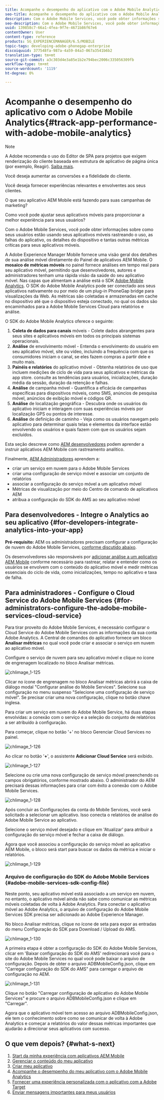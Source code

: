 ```yaml
---
title: Acompanhe o desempenho do aplicativo com o Adobe Mobile Analytics
seo-title: Acompanhe o desempenho do aplicativo com o Adobe Mobile Analytics
description: Com o Adobe Mobile Services, você pode obter informações sobre como seus usuários estão usando seus aplicativos móveis rastreando o uso, as falhas do aplicativo, os detalhes do dispositivo e tantas outras métricas críticas para seus aplicativos móveis. Siga esta página para saber mais.
seo-description: Com o Adobe Mobile Services, você pode obter informações sobre como seus usuários estão usando seus aplicativos móveis rastreando o uso, as falhas do aplicativo, os detalhes do dispositivo e tantas outras métricas críticas para seus aplicativos móveis. Siga esta página para saber mais.
uuid: 139858c7-66a1-4fea-9f7e-4671b86f67e6
contentOwner: User
content-type: reference
products: SG_EXPERIENCEMANAGER/6.5/MOBILE
topic-tags: developing-adobe-phonegap-enterprise
discoiquuid: 377548fa-987a-4a59-84a3-067a3541b6b2
translation-type: tm+mt
source-git-commit: a3c303d4e3a85e1b2e794bec2006c335056309fb
workflow-type: tm+mt
source-wordcount: '1119'
ht-degree: 0%

---
```



# Acompanhe o desempenho do aplicativo com o Adobe Mobile Analytics{#track-app-performance-with-adobe-mobile-analytics}

>[!NOTE]
>
>A Adobe recomenda o uso do Editor de SPA para projetos que exigem renderização do cliente baseada em estrutura de aplicativo de página única (por exemplo, Reagir). [Saiba mais](/help/sites-developing/spa-overview.md).

Você deseja aumentar as conversões e a fidelidade do cliente.

Você deseja fornecer experiências relevantes e envolventes aos seus clientes.

O que seu aplicativo AEM Mobile está fazendo para suas campanhas de marketing?

Como você pode ajustar seus aplicativos móveis para proporcionar a melhor experiência para seus usuários?

Com o Adobe Mobile Services, você pode obter informações sobre como seus usuários estão usando seus aplicativos móveis rastreando o uso, as falhas do aplicativo, os detalhes do dispositivo e tantas outras métricas críticas para seus aplicativos móveis.

A Adobe Experience Manager Mobile fornece uma visão geral dos detalhes de sua análise móvel diretamente do Painel de aplicativos AEM Mobile. O **mosaico de métricas móveis** no painel fornece análises em tempo real para seu aplicativo móvel, permitindo que desenvolvedores, autores e administradores tenham uma rápida visão da saúde do seu aplicativo móvel. Nas capas que alimentam a análise está o SDK [Adobe Mobile Analytics](https://www.adobe.com/ca/solutions/digital-analytics/mobile-web-apps-analytics.html). O SDK do Adobe Mobile Analytics pode ser conectado aos seus aplicativos nativamente ou por meio de um plug-in PhoneGap bridge para visualizações da Web. As métricas são coletadas e armazenadas em cache no dispositivo até que o dispositivo esteja conectado, no qual os dados são encaminhados para a Adobe Mobile Services Cloud para relatórios e análise.

O SDK do Adobe Mobile Analytics oferece o seguinte:

1. **Coleta de dados para canais**  móveis - Colete dados abrangentes para seus sites e aplicativos móveis em todos os principais sistemas operacionais.
1. **Análise**  de envolvimento móvel - Entenda o envolvimento do usuário em seu aplicativo móvel, site ou vídeo, incluindo a frequência com que os consumidores iniciam o canal, se eles fazem compras a partir dele e muito mais.
1. **Painéis e relatórios**  do aplicativo móvel - Obtenha relatórios de uso que incluem medições de ciclo de vida para seus aplicativos e métricas da app store. consulte as tendências para usuários, inicializações, duração média da sessão, duração da retenção e falhas.
1. **Análise**  de campanha móvel - Quantifica a eficácia de campanhas específicas para dispositivos móveis, como SMS, anúncios de pesquisa móvel, anúncios de exibição móvel e códigos QR.
1. **Análise**  de localização geográfica - Descubra onde os usuários do aplicativo iniciam e interagem com suas experiências móveis por localização GPS ou pontos de interesse.
1. **Análise**  de definição de caminho - Veja como os usuários navegam pelo aplicativo para determinar quais telas e elementos da interface estão envolvendo os usuários e quais fazem com que os usuários sejam excluídos.

Esta seção descreve como [AEM desenvolvedores](#developers) podem aprender a instruir aplicativos AEM Mobile com rastreamento analítico.

Finalmente, [AEM Administradores](#administrators) aprendem a:

* criar um serviço em nuvem para o Adobe Mobile Services
* criar uma configuração de serviço móvel e associar um conjunto de relatórios
* associar a configuração do serviço móvel a um aplicativo móvel
* Métricas de visualização por meio do Centro de comando de aplicativos AEM
* atribua a configuração do SDK do AMS ao seu aplicativo móvel

## Para desenvolvedores - Integre o Analytics ao seu aplicativo {#for-developers-integrate-analytics-into-your-app}

**Pré-requisito:** AEM os administradores precisam configurar a configuração de nuvem do Adobe Mobile Services,  [conforme discutido abaixo](#amscloudserviceconfig).

Os desenvolvedores são responsáveis por [adicionar análise a um aplicativo AEM Mobile](/help/mobile/phonegap-add-analytics-to-apps.md) conforme necessário para rastrear, relatar e entender como os usuários se envolvem com o conteúdo do aplicativo móvel e medir métricas essenciais do ciclo de vida, como inicializações, tempo no aplicativo e taxa de falha.

## Para administradores - Configure o Cloud Service do Adobe Mobile Services {#for-administrators-configure-the-adobe-mobile-services-cloud-service}

Para tirar proveito do Adobe Mobile Services, é necessário configurar o Cloud Service do Adobe Mobile Services com as informações da sua conta Adobe Analytics. A Central de comandos do aplicativo fornece um bloco **Analisar métricas** no qual você pode criar e associar o serviço em nuvem ao aplicativo móvel.

Configure o serviço de nuvem para seu aplicativo móvel e clique no ícone de engrenagem localizado no bloco Analisar métricas.

![chlimage_1-125](assets/chlimage_1-125.png)

Clicar no ícone de engrenagem no bloco Analisar métricas abrirá a caixa de diálogo modal &quot;Configurar análise do Mobile Services&quot;. Selecione sua configuração no menu suspenso &quot;Selecione uma configuração de serviço móvel&quot;. Se precisar criar uma nova configuração, clique no botão chave inglesa.

Para criar um serviço em nuvem do Adobe Mobile Service, há duas etapas envolvidas: a conexão com o serviço e a seleção do conjunto de relatórios a ser atribuído à configuração.

Para começar, clique no botão &#39;+&#39; no bloco Gerenciar Cloud Services no painel.

![chlimage_1-126](assets/chlimage_1-126.png)

Ao clicar no botão &#39;**+**&#39;, o assistente **Adicionar Cloud Service** será exibido.

![chlimage_1-127](assets/chlimage_1-127.png)

Selecione ou crie uma nova configuração de serviço móvel preenchendo os campos obrigatórios, conforme mostrado abaixo. O administrador do AEM precisará dessas informações para criar com êxito a conexão com o Adobe Mobile Services.

![chlimage_1-128](assets/chlimage_1-128.png)

Após concluir as Configurações da conta do Mobile Services, você será solicitado a selecionar um aplicativo. Isso conecta o relatórios de análise do Adobe Mobile Service ao aplicativo.

Selecione o serviço móvel desejado e clique em &#39;Atualizar&#39; para atribuir a configuração do serviço móvel e fechar a caixa de diálogo.

Agora que você associou a configuração do serviço móvel ao aplicativo AEM Mobile, o bloco será start para buscar os dados da métrica e iniciar o relatórios.

![chlimage_1-129](assets/chlimage_1-129.png)

### Arquivo de configuração do SDK do Adobe Mobile Services {#adobe-mobile-services-sdk-config-file}

Neste ponto, seu aplicativo móvel está associado a um serviço em nuvem, no entanto, o aplicativo móvel ainda não sabe como comunicar as métricas móveis coletadas de volta à Adobe Analytics. Para conectar o aplicativo móvel ao Adobe Analytics, o arquivo de configuração do Adobe Mobile Services SDK precisa ser adicionado ao Adobe Experience Manager.

No bloco Analisar métricas, clique no ícone de seta para expor as entradas do menu Configuração do SDK para Download / Upload do AMS.

![chlimage_1-130](assets/chlimage_1-130.png)

A primeira etapa é obter a configuração do SDK do Adobe Mobile Services, clicar em &#39;Baixar configuração do SDK do AMS&#39; redirecionará você para o site do Adobe Mobile Services no qual você pode baixar o arquivo de configuração. Depois de obter o arquivo ADBMobileConfig.json, clique em &quot;Carregar configuração do SDK do AMS&quot; para carregar o arquivo de configuração no AEM.

![chlimage_1-131](assets/chlimage_1-131.png)

Clique no botão &quot;Carregar configuração de aplicativo do Adobe Mobile Services&quot; e procure o arquivo ADBMobileConfig.json e clique em &quot;Carregar&quot;.

Agora que o aplicativo móvel tem acesso ao arquivo ADBMobileConfig.json, ele tem o conhecimento sobre como se comunicar de volta à Adobe Analytics e começar a relatórios do valor dessas métricas importantes que ajudarão a direcionar seus aplicativos com sucesso.

## O que vem depois? {#what-s-next}

1. [Start da minha experiência com aplicativos AEM Mobile](/help/mobile/starting-aem-phonegap-app.md)
1. [Gerenciar o conteúdo do meu aplicativo](/help/mobile/phonegap-manage-app-content.md)
1. [Criar meu aplicativo](/help/mobile/building-app-mobile-phonegap.md)
1. [Acompanhe o desempenho do meu aplicativo com o Adobe Mobile Analytics](/help/mobile/phonegap-intro-to-app-analytics.md)
1. [Fornecer uma experiência personalizada com o aplicativo com a Adobe Target](/help/mobile/phonegap-aem-mobile-content-personalization.md)
1. [Enviar mensagens importantes para meus usuários](/help/mobile/phonegap-push-notifications.md)